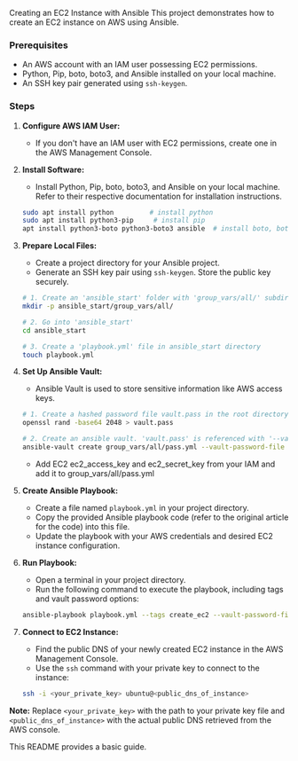 Creating an EC2 Instance with Ansible
This project demonstrates how to create an EC2 instance on AWS using Ansible.

### Prerequisites
* An AWS account with an IAM user possessing EC2 permissions.
* Python, Pip, boto, boto3, and Ansible installed on your local machine.
* An SSH key pair generated using `ssh-keygen`.

### Steps
1. **Configure AWS IAM User:**
   - If you don't have an IAM user with EC2 permissions, create one in the AWS Management Console.
2. **Install Software:**
   - Install Python, Pip, boto, boto3, and Ansible on your local machine. Refer to their respective documentation for installation instructions.

   ```bash
   sudo apt install python         # install python
   sudo apt install python3-pip     # install pip
   apt install python3-boto python3-boto3 ansible  # install boto, boto3, and ansible
   ```
3. **Prepare Local Files:**
   - Create a project directory for your Ansible project.
   - Generate an SSH key pair using `ssh-keygen`. Store the public key securely.

   ```bash
   # 1. Create an 'ansible_start' folder with 'group_vars/all/' subdirectory
   mkdir -p ansible_start/group_vars/all/

   # 2. Go into 'ansible_start'
   cd ansible_start

   # 3. Create a 'playbook.yml' file in ansible_start directory
   touch playbook.yml
   ```
4. **Set Up Ansible Vault:**
   - Ansible Vault is used to store sensitive information like AWS access keys.

   ```bash
   # 1. Create a hashed password file vault.pass in the root directory
   openssl rand -base64 2048 > vault.pass

   # 2. Create an ansible vault. 'vault.pass' is referenced with '--vault-password-file' option
   ansible-vault create group_vars/all/pass.yml --vault-password-file vault.pass
   ```
   - Add EC2 ec2_access_key and ec2_secret_key from your IAM and add it to group_vars/all/pass.yml
5. **Create Ansible Playbook:**
   - Create a file named `playbook.yml` in your project directory.
   - Copy the provided Ansible playbook code (refer to the original article for the code) into this file. 
   - Update the playbook with your AWS credentials and desired EC2 instance configuration.
6. **Run Playbook:**
   - Open a terminal in your project directory.
   - Run the following command to execute the playbook, including tags and vault password options:

   ```bash
   ansible-playbook playbook.yml --tags create_ec2 --vault-password-file vault.pass
   ```
7. **Connect to EC2 Instance:**
   - Find the public DNS of your newly created EC2 instance in the AWS Management Console.
   - Use the `ssh` command with your private key to connect to the instance:

   ```bash
   ssh -i <your_private_key> ubuntu@<public_dns_of_instance>
   ```

**Note:** Replace `<your_private_key>` with the path to your private key file and `<public_dns_of_instance>` with the actual public DNS retrieved from the AWS console.

This README provides a basic guide.
